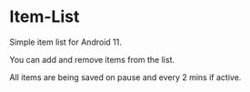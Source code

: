 # Item-List
Simple item list for Android 11.

You can add and remove items from the list.

All items are being saved on pause and every 2 mins if active.
